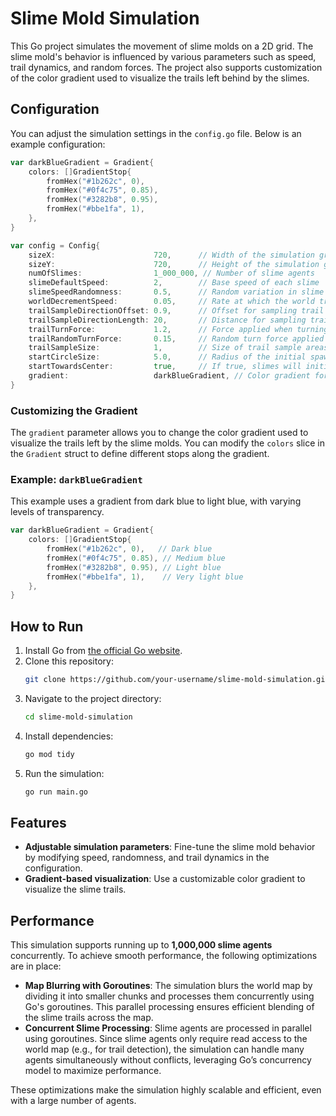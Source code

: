 # Slime Mold Simulation

This Go project simulates the movement of slime molds on a 2D grid. The slime mold's behavior is influenced by various parameters such as speed, trail dynamics, and random forces. The project also supports customization of the color gradient used to visualize the trails left behind by the slimes.

## Configuration

You can adjust the simulation settings in the `config.go` file. Below is an example configuration:

```go
var darkBlueGradient = Gradient{
	colors: []GradientStop{
		fromHex("#1b262c", 0),
		fromHex("#0f4c75", 0.85),
		fromHex("#3282b8", 0.95),
		fromHex("#bbe1fa", 1),
	},
}

var config = Config{
	sizeX:                      720,      // Width of the simulation grid
	sizeY:                      720,      // Height of the simulation grid
	numOfSlimes:                1_000_000, // Number of slime agents
	slimeDefaultSpeed:          2,        // Base speed of each slime
	slimeSpeedRandomness:       0.5,      // Random variation in slime speed
	worldDecrementSpeed:        0.05,     // Rate at which the world trails fade
	trailSampleDirectionOffset: 0.9,      // Offset for sampling trail direction
	trailSampleDirectionLength: 20,       // Distance for sampling trails
	trailTurnForce:             1.2,      // Force applied when turning along a trail
	trailRandomTurnForce:       0.15,     // Random turn force applied to each slime
	trailSampleSize:            1,        // Size of trail sample areas
	startCircleSize:            5.0,      // Radius of the initial spawn circle for slimes
	startTowardsCenter:         true,     // If true, slimes will initially move towards the center
	gradient:                   darkBlueGradient, // Color gradient for trail visualization
}
```

### Customizing the Gradient

The `gradient` parameter allows you to change the color gradient used to visualize the trails left by the slime molds. You can modify the `colors` slice in the `Gradient` struct to define different stops along the gradient.

### Example: `darkBlueGradient`

This example uses a gradient from dark blue to light blue, with varying levels of transparency.

```go
var darkBlueGradient = Gradient{
	colors: []GradientStop{
		fromHex("#1b262c", 0),   // Dark blue
		fromHex("#0f4c75", 0.85), // Medium blue
		fromHex("#3282b8", 0.95), // Light blue
		fromHex("#bbe1fa", 1),    // Very light blue
	},
}
```

## How to Run

1. Install Go from [the official Go website](https://golang.org/dl/).
2. Clone this repository:
   ```bash
   git clone https://github.com/your-username/slime-mold-simulation.git
   ```
3. Navigate to the project directory:
   ```bash
   cd slime-mold-simulation
   ```
4. Install dependencies:
   ```bash
   go mod tidy
   ```
5. Run the simulation:
   ```bash
   go run main.go
   ```

## Features

- **Adjustable simulation parameters**: Fine-tune the slime mold behavior by modifying speed, randomness, and trail dynamics in the configuration.
- **Gradient-based visualization**: Use a customizable color gradient to visualize the slime trails.

## Performance

This simulation supports running up to **1,000,000 slime agents** concurrently. To achieve smooth performance, the following optimizations are in place:

- **Map Blurring with Goroutines**: The simulation blurs the world map by dividing it into smaller chunks and processes them concurrently using Go's goroutines. This parallel processing ensures efficient blending of the slime trails across the map.
- **Concurrent Slime Processing**: Slime agents are processed in parallel using goroutines. Since slime agents only require read access to the world map (e.g., for trail detection), the simulation can handle many agents simultaneously without conflicts, leveraging Go’s concurrency model to maximize performance.

These optimizations make the simulation highly scalable and efficient, even with a large number of agents.
